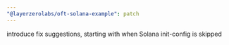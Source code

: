 ```yaml
---
"@layerzerolabs/oft-solana-example": patch
---
```


introduce fix suggestions, starting with when Solana init-config is skipped
